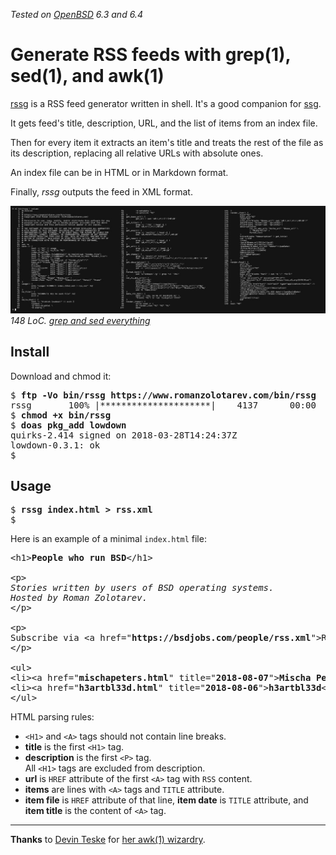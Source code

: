 _Tested on [OpenBSD](/openbsd/) 6.3 and 6.4_

# Generate RSS feeds with grep(1), sed(1), and awk(1)

[rssg](/bin/rssg) is a RSS feed generator written in shell. It's a
good companion for [ssg](ssg.html).

It gets feed's title, description, URL, and the list of items
from an index file.

Then for every item it extracts an item's title and treats the rest
of the file as its description, replacing all relative URLs with
absolute ones.

An index file can be in HTML or in Markdown format.

Finally, _rssg_ outputs the feed in XML format.

[![rssg](rssg.jpeg)](rssg.png)
_148 LoC. [grep and sed everything](rssg.png)_

## Install

Download and chmod it:

<pre>
$ <b>ftp -Vo bin/rssg https://www.romanzolotarev.com/bin/rssg</b>
rssg       100% |*********************|    4137      00:00
$ <b>chmod +x bin/rssg</b>
$ <b>doas pkg_add lowdown</b>
quirks-2.414 signed on 2018-03-28T14:24:37Z
lowdown-0.3.1: ok
$
</pre>

## Usage

<pre>
$ <b>rssg index.html &gt; rss.xml</b>
$
</pre>

Here is an example of a minimal `index.html` file:

<pre>
&lt;h1&gt;<b>People who run BSD</b>&lt;/h1&gt;

&lt;p&gt;<i>
Stories written by users of BSD operating systems.
Hosted by Roman Zolotarev.
</i>&lt;/p&gt;

&lt;p&gt;
Subscribe via &lt;a href="<b>https://bsdjobs.com/people/rss.xml</b>"&gt;RSS&lt;/a&gt;.
&lt;/p&gt;

&lt;ul&gt;
&lt;li&gt;&lt;a href="<b>mischapeters.html</b>" title="<b>2018-08-07</b>"&gt;<b>Mischa Peters</b>&lt;/a&gt;&lt;/li&gt;
&lt;li&gt;&lt;a href="<b>h3artbl33d.html</b>" title="<b>2018-08-06</b>"&gt;<b>h3artbl33d</b>&lt;/a&gt;&lt;/li&gt;
&lt;/ul&gt;
</pre>

HTML parsing rules:

- `<H1>` and `<A>` tags should not contain line breaks.
- **title** is the first `<H1>` tag.
- **description** is the first `<P>` tag.<br>
All `<H1>` tags are excluded from description.
- **url** is `HREF` attribute of the first `<A>` tag
with `RSS` content.<br>
- **items** are lines with `<A>` tags and `TITLE` attribute.
- **item file** is `HREF` attribute of that line, **item date** is
`TITLE` attribute, and **item title** is the content of `<A>` tag.

---

**Thanks** to [Devin Teske](https://twitter.com/devinteske) for
[her awk(1)
wizardry](https://twitter.com/freebsdfrau/status/1042076552400265219).
